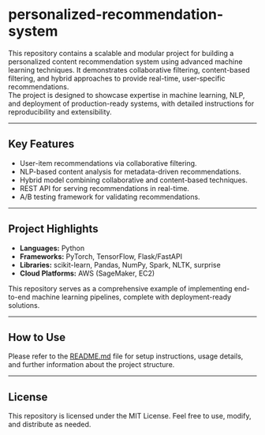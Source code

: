 # personalized-recommendation-system
This repository contains a scalable and modular project for building a personalized content recommendation system using advanced machine learning techniques. It demonstrates collaborative filtering, content-based filtering, and hybrid approaches to provide real-time, user-specific recommendations.  
The project is designed to showcase expertise in machine learning, NLP, and deployment of production-ready systems, with detailed instructions for reproducibility and extensibility.

---

## **Key Features**
- User-item recommendations via collaborative filtering.
- NLP-based content analysis for metadata-driven recommendations.
- Hybrid model combining collaborative and content-based techniques.
- REST API for serving recommendations in real-time.
- A/B testing framework for validating recommendations.

---

## **Project Highlights**
- **Languages:** Python
- **Frameworks:** PyTorch, TensorFlow, Flask/FastAPI
- **Libraries:** scikit-learn, Pandas, NumPy, Spark, NLTK, surprise
- **Cloud Platforms:** AWS (SageMaker, EC2)

This repository serves as a comprehensive example of implementing end-to-end machine learning pipelines, complete with deployment-ready solutions.

---

## **How to Use**
Please refer to the [README.md](README.md) file for setup instructions, usage details, and further information about the project structure.

---

## **License**
This repository is licensed under the MIT License. Feel free to use, modify, and distribute as needed.
